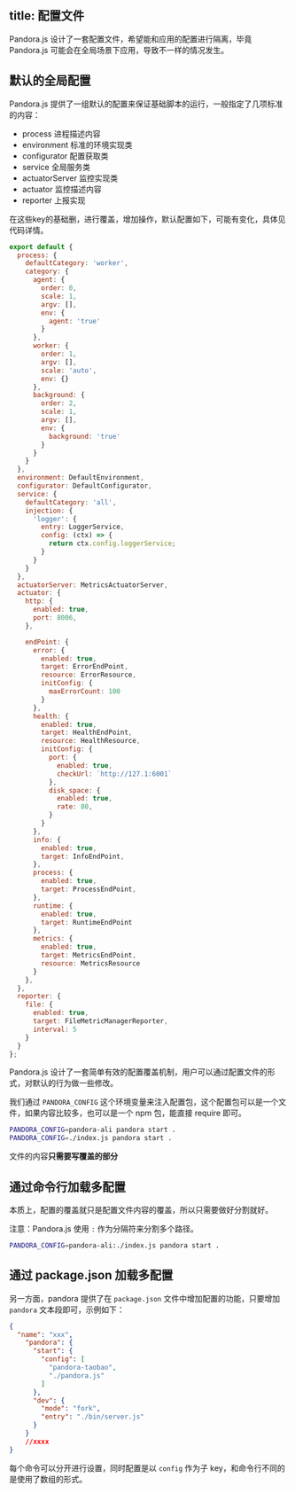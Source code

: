 title: 配置文件
---

Pandora.js 设计了一套配置文件，希望能和应用的配置进行隔离，毕竟 Pandora.js 可能会在全局场景下应用，导致不一样的情况发生。


## 默认的全局配置

Pandora.js 提供了一组默认的配置来保证基础脚本的运行，一般指定了几项标准的内容：

- process 进程描述内容
- environment 标准的环境实现类
- configurator 配置获取类
- service 全局服务类
- actuatorServer 监控实现类
- actuator 监控描述内容
- reporter 上报实现

在这些key的基础删，进行覆盖，增加操作，默认配置如下，可能有变化，具体见代码详情。

```javascript
export default {
  process: {
    defaultCategory: 'worker',
    category: {
      agent: {
        order: 0,
        scale: 1,
        argv: [],
        env: {
          agent: 'true'
        }
      },
      worker: {
        order: 1,
        argv: [],
        scale: 'auto',
        env: {}
      },
      background: {
        order: 2,
        scale: 1,
        argv: [],
        env: {
          background: 'true'
        }
      }
    }
  },
  environment: DefaultEnvironment,
  configurator: DefaultConfigurator,
  service: {
    defaultCategory: 'all',
    injection: {
      'logger': {
        entry: LoggerService,
        config: (ctx) => {
          return ctx.config.loggerService;
        }
      }
    }
  },
  actuatorServer: MetricsActuatorServer,
  actuator: {
    http: {
      enabled: true,
      port: 8006,
    },

    endPoint: {
      error: {
        enabled: true,
        target: ErrorEndPoint,
        resource: ErrorResource,
        initConfig: {
          maxErrorCount: 100
        }
      },
      health: {
        enabled: true,
        target: HealthEndPoint,
        resource: HealthResource,
        initConfig: {
          port: {
            enabled: true,
            checkUrl: `http://127.1:6001`
          },
          disk_space: {
            enabled: true,
            rate: 80,
          }
        }
      },
      info: {
        enabled: true,
        target: InfoEndPoint,
      },
      process: {
        enabled: true,
        target: ProcessEndPoint,
      },
      runtime: {
        enabled: true,
        target: RuntimeEndPoint
      },
      metrics: {
        enabled: true,
        target: MetricsEndPoint,
        resource: MetricsResource
      }
    },
  },
  reporter: {
    file: {
      enabled: true,
      target: FileMetricManagerReporter,
      interval: 5
    }
  }
};

```

Pandora.js 设计了一套简单有效的配置覆盖机制，用户可以通过配置文件的形式，对默认的行为做一些修改。

我们通过 `PANDORA_CONFIG` 这个环境变量来注入配置包，这个配置包可以是一个文件，如果内容比较多，也可以是一个 npm 包，能直接 require 即可。


```sh
PANDORA_CONFIG=pandora-ali pandora start .
PANDORA_CONFIG=./index.js pandora start .
```

文件的内容**只需要写覆盖的部分**

## 通过命令行加载多配置

本质上，配置的覆盖就只是配置文件内容的覆盖，所以只需要做好分割就好。

注意：Pandora.js 使用 `:` 作为分隔符来分割多个路径。

```sh
PANDORA_CONFIG=pandora-ali:./index.js pandora start .
```

## 通过 package.json 加载多配置

另一方面，pandora 提供了在 `package.json` 文件中增加配置的功能，只要增加 `pandora` 文本段即可，示例如下：

```json
{
  "name": "xxx",
    "pandora": {
      "start": {
        "config": [
          "pandora-taobao",
          "./pandora.js"
        ]
      },
      "dev": {
        "mode": "fork",
        "entry": "./bin/server.js"
      }
    }
    //xxxx
}
```

每个命令可以分开进行设置，同时配置是以 `config` 作为子 key，和命令行不同的是使用了数组的形式。
